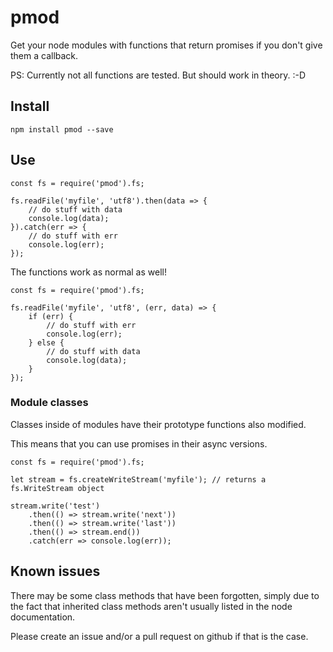 # pmod

Get your node modules with functions that return promises if you don't give them a callback.

PS: Currently not all functions are tested. But should work in theory. :-D

## Install

	npm install pmod --save

## Use

	const fs = require('pmod').fs;
	
	fs.readFile('myfile', 'utf8').then(data => {
		// do stuff with data
		console.log(data);
	}).catch(err => {
		// do stuff with err
		console.log(err);
	});

The functions work as normal as well!

	const fs = require('pmod').fs;
	
	fs.readFile('myfile', 'utf8', (err, data) => {
		if (err) {
			// do stuff with err
			console.log(err);
		} else {
			// do stuff with data
			console.log(data);
		}
	});

### Module classes

Classes inside of modules have their prototype functions also modified.

This means that you can use promises in their async versions.

	const fs = require('pmod').fs;
	
	let stream = fs.createWriteStream('myfile'); // returns a fs.WriteStream object
	
	stream.write('test')
		.then(() => stream.write('next'))
		.then(() => stream.write('last'))
		.then(() => stream.end())
		.catch(err => console.log(err));

## Known issues

There may be some class methods that have been forgotten, simply due to the fact that inherited class methods aren't usually listed in the node documentation.

Please create an issue and/or a pull request on github if that is the case.